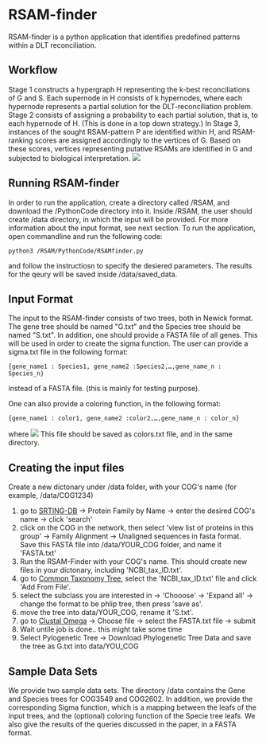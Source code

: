 # RSAM-finder
RSAM-finder is a python application that identifies predefined patterns within a DLT reconciliation.

## Workflow
Stage 1 constructs a hypergraph H representing the k-best reconciliations of G
and S. Each supernode in H consists of k hypernodes, where each hypernode represents a partial
solution for the DLT-reconciliation problem. Stage 2 consists of assigning a probability to each partial
solution, that is, to each hypernode of H. (This is done in a top down strategy.) In Stage 3, instances
of the sought RSAM-pattern P are identified within H, and RSAM-ranking scores are assigned
accordingly to the vertices of G. Based on these scores, vertices representing putative RSAMs are
identified in G and subjected to biological interpretation.
![](https://user-images.githubusercontent.com/19167301/57970883-8dee4e00-798f-11e9-97fb-446883633860.jpg)

## Running RSAM-finder
In order to run the application, create a directory called /RSAM, and download the /PythonCode directory into it.
Inside /RSAM, the user should create /data directory, in which the input will be provided. For more information about the input format, see next section.
To run the application, open commandline and run the following code:
```
python3 /RSAM/PythonCode/RSAMfinder.py
```
and follow the instructiosn to specify the desiered parameters.
The results for the qeury will be saved inside /data/saved_data.

## Input Format
The input to the RSAM-finder consists of two trees, both in Newick format. The gene tree should be named "G.txt" and the Species tree should be named "S.txt".
In addition, one should provide a FASTA file of all genes. This will be used in order to create the sigma function.
The user can provide a sigma.txt file in the following format:
```
{gene_name1 : Species1, gene_name2 :Species2,…,gene_name_n : Species_n}
```
instead of a FASTA file. (this is mainly for testing purpose).

One can also provide a coloring function, in the following format:
```
{gene_name1 : color1, gene_name2 :color2,…,gene_name_n : color_n}
```
where ![](https://latex.codecogs.com/gif.latex?color_i\in[red,black])
This file should be saved as colors.txt file, and in the same directory.

## Creating the input files
Create a new dictonary under /data folder, with your COG's name (for example, /data/COG1234)
1. go to [SRTING-DB](https://string-db.org) -> Protein Family by Name -> enter the desired COG's name -> click 'search'
2. click on the COG in the network, then select 'view list of proteins in this group' -> Family Alignment -> Unaligned sequences in fasta format. Save this FASTA file into /data/YOUR_COG folder, and name it 'FASTA.txt'
4. Run the RSAM-Finder with your COG's name. This should create new files in your dictonary, including 'NCBI_tax_ID.txt'.
3. go to [Common Taxonomy Tree](https://www.ncbi.nlm.nih.gov/Taxonomy/CommonTree/wwwcmt.cgi), select the 'NCBI_tax_ID.txt' file and click 'Add From File'.
4. select the subclass you are interested in -> 'Chooose' -> 'Expand all' -> change the format to be phlip tree, then press 'save as'.
5. move the tree into data/YOUR_COG, rename it 'S.txt'.
6. go to [Clustal Omega](https://www.ebi.ac.uk/Tools/msa/clustalo/) -> Choose file -> select the FASTA.txt file -> submit
7. Wait untile job is done.. this might take some time
8. Select Pylogenetic Tree -> Download Phylogenetic Tree Data and save the tree as G.txt into data/YOU_COG

## Sample Data Sets
We provide two sample data sets. The directory /data contains the Gene and Species trees for COG3549 and COG2602. In addition, we provide the corresponding Sigma function, which is a mapping between the leafs of the input trees, and the (optional) coloring function of the Specie tree leafs.
We also give the results of the queries discussed in the paper, in a FASTA format.
